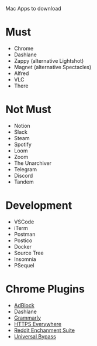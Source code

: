 Mac Apps to download

# Must

- Chrome
- Dashlane
- Zappy (alternative Lightshot)
- Magnet (alternative Spectacles)
- Alfred
- VLC
- There

# Not Must

- Notion
- Slack
- Steam
- Spotify
- Loom
- Zoom
- The Unarchiver
- Telegram
- Discord
- Tandem

# Development

- VSCode
- iTerm
- Postman
- Postico
- Docker
- Source Tree
- Insomnia
- PSequel

# Chrome Plugins

- [AdBlock](https://chrome.google.com/webstore/detail/adblock-%E2%80%94-best-ad-blocker/gighmmpiobklfepjocnamgkkbiglidom)
- Dashlane
- [Grammarly](https://chrome.google.com/webstore/detail/grammarly-for-chrome/kbfnbcaeplbcioakkpcpgfkobkghlhen?hl=en)
- [HTTPS Everywhere](https://chrome.google.com/webstore/detail/https-everywhere/gcbommkclmclpchllfjekcdonpmejbdp)
- [Reddit Enchanment Suite](https://chrome.google.com/webstore/detail/reddit-enhancement-suite/kbmfpngjjgdllneeigpgjifpgocmfgmb)
- [Universal Bypass](https://chrome.google.com/webstore/detail/universal-bypass/aihomhdbhpnpmcnnbckjjcebjoikpihj?hl=en)
